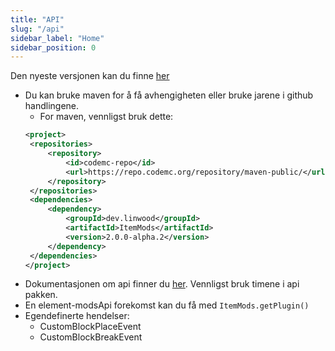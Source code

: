 ```yaml
---
title: "API"
slug: "/api"
sidebar_label: "Home"
sidebar_position: 0
---
```


Den nyeste versjonen kan du finne [her](https://ci.codemc.io/job/CodeDoctorDE/job/ItemMods/lastStableBuild/)

* Du kan bruke maven for å få avhengigheten eller bruke jarene i github handlingene.
    * For maven, vennligst bruk dette:
   ```xml
  <project>
    <repositories>
        <repository>
            <id>codemc-repo</id>
            <url>https://repo.codemc.org/repository/maven-public/</url>
        </repository>
    </repositories>
    <dependencies>
        <dependency>
            <groupId>dev.linwood</groupId>
            <artifactId>ItemMods</artifactId>
            <version>2.0.0-alpha.2</version>
        </dependency>
    </dependencies>
  </project>
   ```
* Dokumentasjonen om api finner du [her](https://itemmods.linwood.dev/apidocs). Vennligst bruk timene i api pakken.
* En element-modsApi forekomst kan du få med `ItemMods.getPlugin()`
* Egendefinerte hendelser:
    * CustomBlockPlaceEvent
    * CustomBlockBreakEvent
